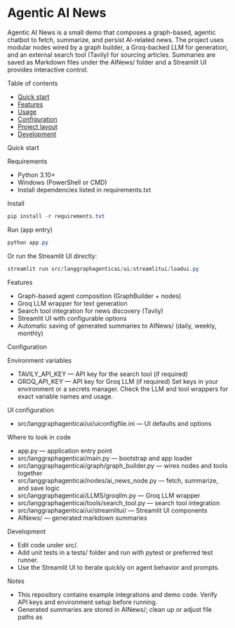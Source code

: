 # Agentic AI News

Agentic AI News is a small demo that composes a graph-based, agentic chatbot to fetch, summarize, and persist AI-related news. The project uses modular nodes wired by a graph builder, a Groq-backed LLM for generation, and an external search tool (Tavily) for sourcing articles. Summaries are saved as Markdown files under the AINews/ folder and a Streamlit UI provides interactive control.

Table of contents
- [Quick start](#quick-start)
- [Features](#features)
- [Usage](#usage)
- [Configuration](#configuration)
- [Project layout](#project-layout)
- [Development](#development)

Quick start

Requirements
- Python 3.10+
- Windows (PowerShell or CMD)
- Install dependencies listed in requirements.txt

Install
```powershell
pip install -r requirements.txt
```

Run (app entry)
```powershell
python app.py
```
Or run the Streamlit UI directly:
```powershell
streamlit run src/langgraphagenticai/ui/streamlitui/loadui.py
```

Features
- Graph-based agent composition (GraphBuilder + nodes)
- Groq LLM wrapper for text generation
- Search tool integration for news discovery (Tavily)
- Streamlit UI with configurable options
- Automatic saving of generated summaries to AINews/ (daily, weekly, monthly)

Configuration

Environment variables
- TAVILY_API_KEY — API key for the search tool (if required)
- GROQ_API_KEY — API key for Groq LLM (if required)
Set keys in your environment or a secrets manager. Check the LLM and tool wrappers for exact variable names and usage.

UI configuration
- src/langgraphagenticai/ui/uiconfigfile.ini — UI defaults and options

Where to look in code
- app.py — application entry point
- src/langgraphagenticai/main.py — bootstrap and app loader
- src/langgraphagenticai/graph/graph_builder.py — wires nodes and tools together
- src/langgraphagenticai/nodes/ai_news_node.py — fetch, summarize, and save logic
- src/langgraphagenticai/LLMS/groqllm.py — Groq LLM wrapper
- src/langgraphagenticai/tools/search_tool.py — search tool integration
- src/langgraphagenticai/ui/streamlitui/ — Streamlit UI components
- AINews/ — generated markdown summaries

Development
- Edit code under src/.
- Add unit tests in a tests/ folder and run with pytest or preferred test runner.
- Use the Streamlit UI to iterate quickly on agent behavior and prompts.

Notes
- This repository contains example integrations and demo code. Verify API keys and environment setup before running.
- Generated summaries are stored in AINews/; clean up or adjust file paths as
